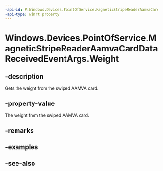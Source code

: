 ```yaml
---
-api-id: P:Windows.Devices.PointOfService.MagneticStripeReaderAamvaCardDataReceivedEventArgs.Weight
-api-type: winrt property
---
```


<!-- Property syntax
public string Weight { get; }
-->

# Windows.Devices.PointOfService.MagneticStripeReaderAamvaCardDataReceivedEventArgs.Weight

## -description
Gets the weight from the swiped AAMVA card.

## -property-value
The weight from the swiped AAMVA card.

## -remarks

## -examples

## -see-also
